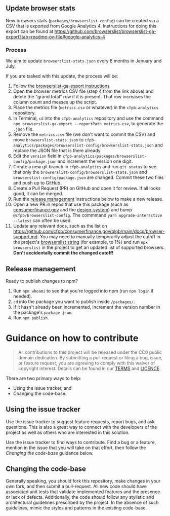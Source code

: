 ## Update browser stats

New browsers stats (`packages/browserslist-config`) can be created via a CSV
that is exported from Google Analytics 4.
Instructions for doing this export can be found at
https://github.com/browserslist/browserslist-ga-export?tab=readme-ov-file#google-analytics-4

### Process

We aim to update `browserslist-stats.json` every 6 months in January and July.

If you are tasked with this update, the process will be:

1. Follow the [browserslist-ga-export instructions](https://github.com/browserslist/browserslist-ga-export?tab=readme-ov-file#google-analytics-4)
2. Open the browser metrics CSV file (step 4 from the link above) and delete the "grand total" row if it is present. That row increases the column count and messes up the script.
3. Place the metrics file (`metrics.csv` or whatever) in the `cfpb-analytics` repository.
4. In Terminal, `cd` into the `cfpb-analytics` repository and use the command `npx browserslist-ga-export --reportPath metrics.csv`, to generate the `.json` file.
5. Remove the `metrics.csv` file (we don't want to commit the CSV) and move `browserslist-stats.json` to `cfpb-analytics/packages/browserslist-config/browserslist-stats.json` and replace the JSON file that is there already.
6. Edit the `version` field in `cfpb-analytics/packages/browserslist-config/package.json` and increment the version one digit.
7. Create a new git branch in `cfpb-analytics` and run `git status` to see that only the `browserslist-config/browserslist-stats.json` and `browserslist-config/package.json` are changed. Commit these two files and push up to GitHub.
8. Create a Pull Request (PR) on GitHub and open it for review. If all looks good, it can be merged.
9. Run the [release management](#release-management) instructions below to make a new release.
10. Open a new PR in repos that use this package
   (such as [consumerfinance.gov](https://github.com/cfpb/consumerfinance.gov)
   and the [design-system](https://github.com/cfpb/design-system))
   and bump `@cfpb/browserslist-config`. The commmand `yarn upgrade-interactive --latest` can often be used.
11. Update any relevant docs, such as the list on
   https://github.com/cfpb/consumerfinance.gov/blob/main/docs/browser-support.md.
   You may need to manually temporarily adjust the cutoff in the project's
   [browserslist string](https://github.com/cfpb/consumerfinance.gov/blob/74411e65ac84c64b2319cd44e0e69c0d3c2111dc/package.json#L18)
   (for example, to 1%) and run `npx browserslist` in the project to get an
   updated list of supported browsers.
   **Don't accidentally commit the changed cutoff!**

## Release management

Ready to publish changes to npm?

1. Run `npm whoami` to see that you're logged into npm (run `npm login` if needed).
2. `cd` into the package you want to publish inside `/packages/`.
3. If it hasn't already been incremented, increment the version number in the package's `package.json`.
4. Run `npm publish`.

# Guidance on how to contribute

> All contributions to this project will be released under the CC0 public domain
> dedication. By submitting a pull request or filing a bug, issue, or
> feature request, you are agreeing to comply with this waiver of copyright interest.
> Details can be found in our [TERMS](TERMS.md) and [LICENCE](LICENSE).

There are two primary ways to help:

- Using the issue tracker, and
- Changing the code-base.

## Using the issue tracker

Use the issue tracker to suggest feature requests, report bugs, and ask questions.
This is also a great way to connect with the developers of the project as well
as others who are interested in this solution.

Use the issue tracker to find ways to contribute. Find a bug or a feature, mention in
the issue that you will take on that effort, then follow the _Changing the code-base_
guidance below.

## Changing the code-base

Generally speaking, you should fork this repository, make changes in your
own fork, and then submit a pull-request. All new code should have associated unit
tests that validate implemented features and the presence or lack of defects.
Additionally, the code should follow any stylistic and architectural guidelines
prescribed by the project. In the absence of such guidelines, mimic the styles
and patterns in the existing code-base.
